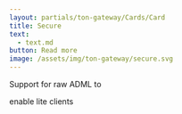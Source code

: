 ```yaml
---
layout: partials/ton-gateway/Cards/Card
title: Secure
text:
  - text.md
button: Read more
image: /assets/img/ton-gateway/secure.svg
---
```


 Support for raw ADML to
 
 enable lite clients